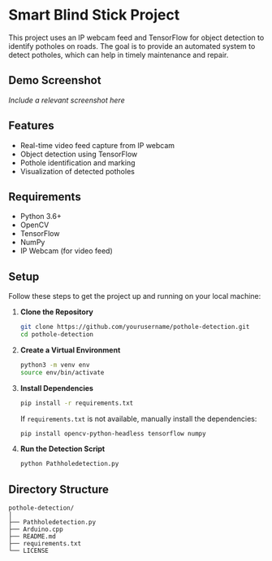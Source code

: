 # Smart Blind Stick Project

This project uses an IP webcam feed and TensorFlow for object detection to identify potholes on roads. The goal is to provide an automated system to detect potholes, which can help in timely maintenance and repair.

## Demo Screenshot
*Include a relevant screenshot here*

## Features
- Real-time video feed capture from IP webcam
- Object detection using TensorFlow
- Pothole identification and marking
- Visualization of detected potholes

## Requirements
- Python 3.6+
- OpenCV
- TensorFlow
- NumPy
- IP Webcam (for video feed)

## Setup
Follow these steps to get the project up and running on your local machine:

1. **Clone the Repository**
    ```sh
    git clone https://github.com/yourusername/pothole-detection.git
    cd pothole-detection
    ```

2. **Create a Virtual Environment**
    ```sh
    python3 -m venv env
    source env/bin/activate
    ```

3. **Install Dependencies**
    ```sh
    pip install -r requirements.txt
    ```
    If `requirements.txt` is not available, manually install the dependencies:
    ```sh
    pip install opencv-python-headless tensorflow numpy
    ```

4. **Run the Detection Script**
    ```sh
    python Pathholedetection.py
    ```

## Directory Structure
```plaintext
pothole-detection/
│
├── Pathholedetection.py
├── Arduino.cpp
├── README.md
├── requirements.txt
└── LICENSE
